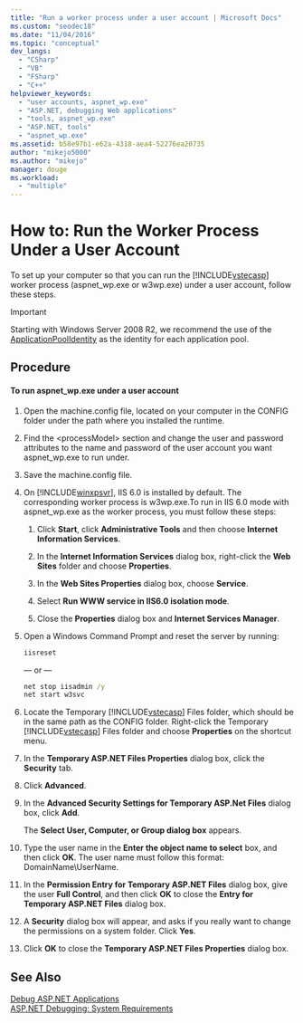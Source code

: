 ```yaml
---
title: "Run a worker process under a user account | Microsoft Docs"
ms.custom: "seodec18"
ms.date: "11/04/2016"
ms.topic: "conceptual"
dev_langs: 
  - "CSharp"
  - "VB"
  - "FSharp"
  - "C++"
helpviewer_keywords: 
  - "user accounts, aspnet_wp.exe"
  - "ASP.NET, debugging Web applications"
  - "tools, aspnet_wp.exe"
  - "ASP.NET, tools"
  - "aspnet_wp.exe"
ms.assetid: b58e97b1-e62a-4318-aea4-52276ea20735
author: "mikejo5000"
ms.author: "mikejo"
manager: douge
ms.workload: 
  - "multiple"
---
```

# How to: Run the Worker Process Under a User Account
To set up your computer so that you can run the [!INCLUDE[vstecasp](../code-quality/includes/vstecasp_md.md)] worker process (aspnet_wp.exe or w3wp.exe) under a user account, follow these steps.  

 > [!IMPORTANT]
 > Starting with Windows Server 2008 R2, we recommend the use of the [ApplicationPoolIdentity](/iis/manage/configuring-security/application-pool-identities) as the identity for each application pool.
  
## Procedure  
  
#### To run aspnet_wp.exe under a user account  
  
1. Open the machine.config file, located on your computer in the CONFIG folder under the path where you installed the runtime.  
  
2. Find the &lt;processModel&gt; section and change the user and password attributes to the name and password of the user account you want aspnet_wp.exe to run under.  
  
3. Save the machine.config file.  
  
4. On [!INCLUDE[winxpsvr](../debugger/includes/winxpsvr_md.md)], IIS 6.0 is installed by default. The corresponding worker process is w3wp.exe.To run in IIS 6.0 mode with aspnet_wp.exe as the worker process, you must follow these steps:  
  
   1.  Click **Start**, click **Administrative Tools** and then choose **Internet Information Services**.  
  
   2.  In the **Internet Information Services** dialog box, right-click the **Web Sites** folder and choose **Properties**.  
  
   3.  In the **Web Sites Properties** dialog box, choose **Service**.  
  
   4.  Select **Run WWW service in IIS6.0 isolation mode**.  
  
   5.  Close the **Properties** dialog box and **Internet Services Manager**.  
  
5. Open a Windows Command Prompt and reset the server by running:  
  
   ```cmd
   iisreset  
   ```  
   — or —  
  
   ```cmd
   net stop iisadmin /y  
   net start w3svc  
   ```  
  
6. Locate the Temporary [!INCLUDE[vstecasp](../code-quality/includes/vstecasp_md.md)] Files folder, which should be in the same path as the CONFIG folder. Right-click the Temporary [!INCLUDE[vstecasp](../code-quality/includes/vstecasp_md.md)] Files folder and choose **Properties** on the shortcut menu.  
  
7. In the **Temporary ASP.NET Files Properties** dialog box, click the **Security** tab.  
  
8. Click **Advanced**.  
  
9. In the **Advanced Security Settings for Temporary ASP.Net Files** dialog box, click **Add**.  
  
    The **Select User, Computer, or Group dialog box** appears.  
  
10. Type the user name in the **Enter the object name to select** box, and then click **OK**. The user name must follow this format: DomainName\UserName.  
  
11. In the **Permission Entry for Temporary ASP.NET Files** dialog box, give the user **Full Control**, and then click **OK** to close the **Entry for Temporary ASP.NET Files** dialog box.  
  
12. A **Security** dialog box will appear, and asks if you really want to change the permissions on a system folder. Click **Yes**.  
  
13. Click **OK** to close the **Temporary ASP.NET Files Properties** dialog box.  
  
## See Also  
[Debug ASP.NET Applications](../debugger/how-to-enable-debugging-for-aspnet-applications.md)   
[ASP.NET Debugging: System Requirements](../debugger/aspnet-debugging-system-requirements.md)  
